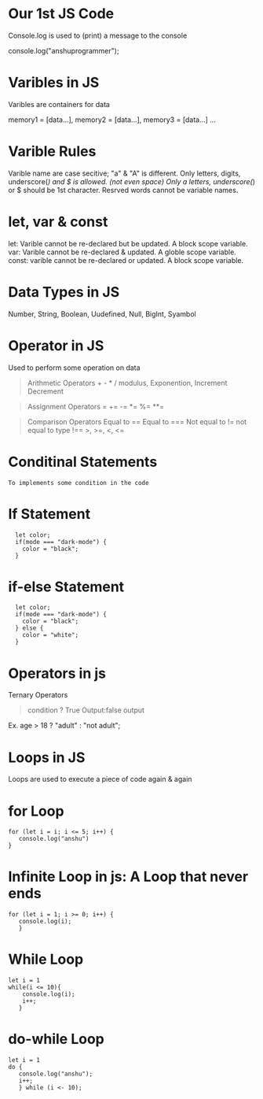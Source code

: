 # Our 1st JS Code
Console.log is used to (print) a message to the console

console.log("anshuprogrammer");


# Varibles in JS
Varibles are containers for data

memory1 = [data...], memory2 = [data...], memory3 = [data...] ...

# Varible Rules
 Varible name are case secitive; "a" & "A" is different.
 Only letters, digits, underscore(_) and $ is allowed. (not even space)
 Only a letters, underscore(_) or $ should be 1st character.
 Resrved words cannot be variable names.

# let, var & const
  let: Varible cannot be re-declared but be updated. A block scope variable.
  var: Varible cannot be re-declared & updated. A globle scope variable.
  const: varible cannot be re-declared or updated. A block scope variable.   

# Data Types in JS
  Number, String, Boolean, Uudefined, Null, BigInt, Syambol 

# Operator in JS
   Used to perform some operation on data

  > Arithmetic Operators
    +  -  *  /
    modulus, Exponention, Increment Decrement

  > Assignment Operators
    =  +=  -=  *=  %=  **=

  > Comparison Operators
   Equal to ==   Equal to ===   Not equal to !=    not equal to type !==
    >, >=, <, <=


# Conditinal Statements
    To implements some condition in the code
 # If Statement
      let color;
      if(mode === "dark-mode") {
        color = "black";
      } 
# if-else Statement
      let color;
      if(mode === "dark-mode") {
        color = "black";
      } else {
        color = "white";
      }
    
# Operators in js
  Ternary Operators
> condition ? True Output:false output

Ex. age > 18 ? "adult" : "not adult";
# Loops in JS
Loops are used to execute a piece of code again & again
# for Loop
    for (let i = i; i <= 5; i++) {
       console.log("anshu")
    }
    
# Infinite Loop in js: A Loop that never ends
    for (let i = 1; i >= 0; i++) {
       console.log(i);
       }
# While Loop
    let i = 1
    while(i <= 10){
        console.log(i);
        i++;
       }
# do-while Loop
    let i = 1
    do { 
       console.log("anshu");
       i++;
       } while (i <- 10);
       

    


